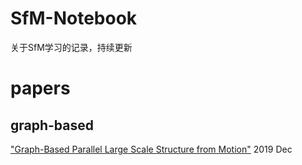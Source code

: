 # SfM-Notebook

关于SfM学习的记录，持续更新

# papers

## graph-based
["Graph-Based Parallel Large Scale Structure from Motion"](https://arxiv.org/pdf/1912.10659v2.pdf) 2019 Dec 

